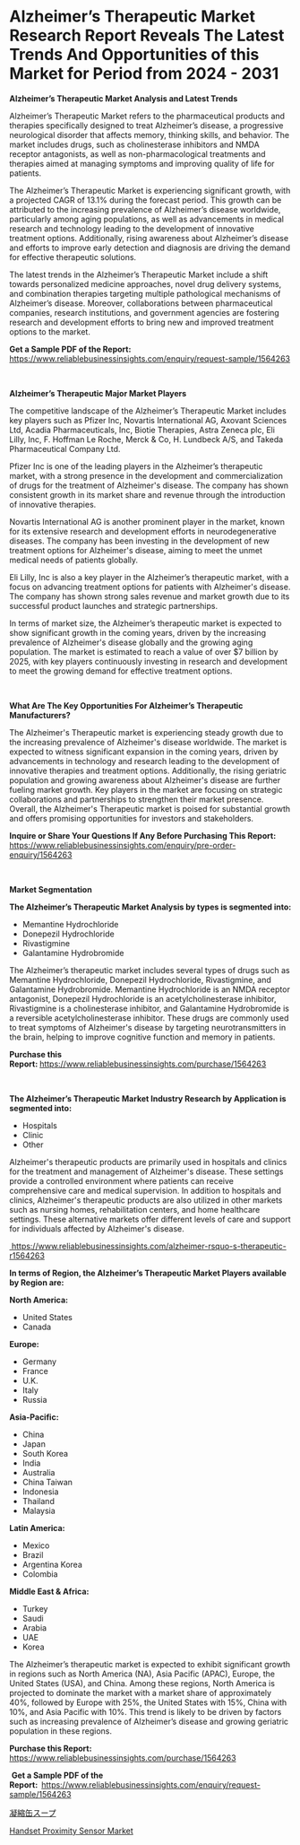 <p><h1>Alzheimer’s Therapeutic Market Research Report Reveals The Latest Trends And Opportunities of this Market for Period from 2024 - 2031</h1></p><p><strong>Alzheimer’s Therapeutic Market Analysis and Latest Trends</strong></p>
<p><p>Alzheimer’s Therapeutic Market refers to the pharmaceutical products and therapies specifically designed to treat Alzheimer’s disease, a progressive neurological disorder that affects memory, thinking skills, and behavior. The market includes drugs, such as cholinesterase inhibitors and NMDA receptor antagonists, as well as non-pharmacological treatments and therapies aimed at managing symptoms and improving quality of life for patients.</p><p>The Alzheimer’s Therapeutic Market is experiencing significant growth, with a projected CAGR of 13.1% during the forecast period. This growth can be attributed to the increasing prevalence of Alzheimer’s disease worldwide, particularly among aging populations, as well as advancements in medical research and technology leading to the development of innovative treatment options. Additionally, rising awareness about Alzheimer’s disease and efforts to improve early detection and diagnosis are driving the demand for effective therapeutic solutions.</p><p>The latest trends in the Alzheimer’s Therapeutic Market include a shift towards personalized medicine approaches, novel drug delivery systems, and combination therapies targeting multiple pathological mechanisms of Alzheimer’s disease. Moreover, collaborations between pharmaceutical companies, research institutions, and government agencies are fostering research and development efforts to bring new and improved treatment options to the market.</p></p>
<p><strong>Get a Sample PDF of the Report:&nbsp;</strong> <a href="https://www.reliablebusinessinsights.com/enquiry/request-sample/1564263">https://www.reliablebusinessinsights.com/enquiry/request-sample/1564263</a></p>
<p>&nbsp;</p>
<p><strong>Alzheimer’s Therapeutic Major Market Players</strong></p>
<p><p>The competitive landscape of the Alzheimer’s Therapeutic Market includes key players such as Pfizer Inc, Novartis International AG, Axovant Sciences Ltd, Acadia Pharmaceuticals, Inc, Biotie Therapies, Astra Zeneca plc, Eli Lilly, Inc, F. Hoffman Le Roche, Merck & Co, H. Lundbeck A/S, and Takeda Pharmaceutical Company Ltd.</p><p>Pfizer Inc is one of the leading players in the Alzheimer’s therapeutic market, with a strong presence in the development and commercialization of drugs for the treatment of Alzheimer's disease. The company has shown consistent growth in its market share and revenue through the introduction of innovative therapies.</p><p>Novartis International AG is another prominent player in the market, known for its extensive research and development efforts in neurodegenerative diseases. The company has been investing in the development of new treatment options for Alzheimer's disease, aiming to meet the unmet medical needs of patients globally.</p><p>Eli Lilly, Inc is also a key player in the Alzheimer’s therapeutic market, with a focus on advancing treatment options for patients with Alzheimer's disease. The company has shown strong sales revenue and market growth due to its successful product launches and strategic partnerships.</p><p>In terms of market size, the Alzheimer’s therapeutic market is expected to show significant growth in the coming years, driven by the increasing prevalence of Alzheimer's disease globally and the growing aging population. The market is estimated to reach a value of over $7 billion by 2025, with key players continuously investing in research and development to meet the growing demand for effective treatment options.</p></p>
<p>&nbsp;</p>
<p><strong>What Are The Key Opportunities For Alzheimer’s Therapeutic Manufacturers?</strong></p>
<p><p>The Alzheimer's Therapeutic market is experiencing steady growth due to the increasing prevalence of Alzheimer's disease worldwide. The market is expected to witness significant expansion in the coming years, driven by advancements in technology and research leading to the development of innovative therapies and treatment options. Additionally, the rising geriatric population and growing awareness about Alzheimer's disease are further fueling market growth. Key players in the market are focusing on strategic collaborations and partnerships to strengthen their market presence. Overall, the Alzheimer's Therapeutic market is poised for substantial growth and offers promising opportunities for investors and stakeholders.</p></p>
<p><strong>Inquire or Share Your Questions If Any Before Purchasing This Report:</strong> <a href="https://www.reliablebusinessinsights.com/enquiry/pre-order-enquiry/1564263">https://www.reliablebusinessinsights.com/enquiry/pre-order-enquiry/1564263</a></p>
<p>&nbsp;</p>
<p><strong>Market Segmentation</strong></p>
<p><strong>The Alzheimer’s Therapeutic Market Analysis by types is segmented into:</strong></p>
<p><ul><li>Memantine Hydrochloride</li><li>Donepezil Hydrochloride</li><li>Rivastigmine</li><li>Galantamine Hydrobromide</li></ul></p>
<p><p>The Alzheimer’s therapeutic market includes several types of drugs such as Memantine Hydrochloride, Donepezil Hydrochloride, Rivastigmine, and Galantamine Hydrobromide. Memantine Hydrochloride is an NMDA receptor antagonist, Donepezil Hydrochloride is an acetylcholinesterase inhibitor, Rivastigmine is a cholinesterase inhibitor, and Galantamine Hydrobromide is a reversible acetylcholinesterase inhibitor. These drugs are commonly used to treat symptoms of Alzheimer's disease by targeting neurotransmitters in the brain, helping to improve cognitive function and memory in patients.</p></p>
<p><strong>Purchase this Report:&nbsp;</strong><a href="https://www.reliablebusinessinsights.com/purchase/1564263">https://www.reliablebusinessinsights.com/purchase/1564263</a></p>
<p>&nbsp;</p>
<p><strong>The Alzheimer’s Therapeutic Market Industry Research by Application is segmented into:</strong></p>
<p><ul><li>Hospitals</li><li>Clinic</li><li>Other</li></ul></p>
<p><p>Alzheimer's therapeutic products are primarily used in hospitals and clinics for the treatment and management of Alzheimer's disease. These settings provide a controlled environment where patients can receive comprehensive care and medical supervision. In addition to hospitals and clinics, Alzheimer's therapeutic products are also utilized in other markets such as nursing homes, rehabilitation centers, and home healthcare settings. These alternative markets offer different levels of care and support for individuals affected by Alzheimer's disease.</p></p>
<p><a href="https://www.reliablebusinessinsights.com/alzheimer-rsquo-s-therapeutic-r1564263">&nbsp;https://www.reliablebusinessinsights.com/alzheimer-rsquo-s-therapeutic-r1564263</a></p>
<p><strong>In terms of Region, the Alzheimer’s Therapeutic Market Players available by Region are:</strong></p>
<p>
    <p> <strong> North America: </strong>
        <ul>
            <li>United States</li>
            <li>Canada</li>
        </ul>
        </p> 
    <p> <strong> Europe: </strong>
        <ul>
            <li>Germany</li>
            <li>France</li>
            <li>U.K.</li>
            <li>Italy</li>
            <li>Russia</li>
        </ul>
        </p> 
    <p> <strong> Asia-Pacific: </strong>
        <ul>
            <li>China</li>
            <li>Japan</li>
            <li>South Korea</li>
            <li>India</li>
            <li>Australia</li>
            <li>China Taiwan</li>
            <li>Indonesia</li>
            <li>Thailand</li>
            <li>Malaysia</li>
        </ul>
        </p> 
    <p> <strong> Latin America: </strong>
        <ul>
            <li>Mexico</li>
            <li>Brazil</li>
            <li>Argentina Korea</li>
            <li>Colombia</li>
        </ul>
        </p> 
    <p> <strong> Middle East & Africa: </strong>
        <ul>
            <li>Turkey</li>
            <li>Saudi</li>
            <li>Arabia</li>
            <li>UAE</li>
            <li>Korea</li>
        </ul>
    </p>
    </p>
<p><p>The Alzheimer’s therapeutic market is expected to exhibit significant growth in regions such as North America (NA), Asia Pacific (APAC), Europe, the United States (USA), and China. Among these regions, North America is projected to dominate the market with a market share of approximately 40%, followed by Europe with 25%, the United States with 15%, China with 10%, and Asia Pacific with 10%. This trend is likely to be driven by factors such as increasing prevalence of Alzheimer’s disease and growing geriatric population in these regions.</p></p>
<p><strong>Purchase this Report: </strong><a href="https://www.reliablebusinessinsights.com/purchase/1564263">https://www.reliablebusinessinsights.com/purchase/1564263</a></p>
<p>&nbsp;<strong>Get a Sample PDF of the Report:&nbsp;&nbsp;</strong><a href="https://www.reliablebusinessinsights.com/enquiry/request-sample/1564263">https://www.reliablebusinessinsights.com/enquiry/request-sample/1564263</a></p>
<p><strong></strong></p>
<p><p><a href="https://github.com/ihabdkwlxs948/Market-Research-Report-List-3/blob/main/4540613124888.md">凝縮缶スープ</a></p><p><a href="https://github.com/claudianurdin/Market-Research-Report-List-1/blob/main/handset-proximity-sensor-market.md">Handset Proximity Sensor Market</a></p></p>